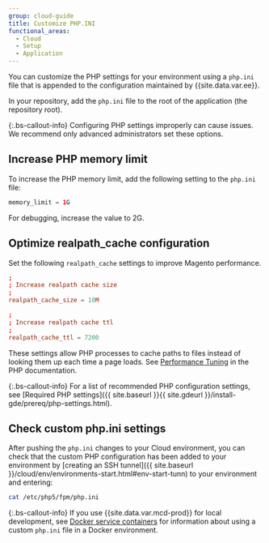 ```yaml
---
group: cloud-guide
title: Customize PHP.INI
functional_areas:
  - Cloud
  - Setup
  - Application
---
```


You can customize the PHP settings for your environment using a `php.ini` file that is appended to the configuration maintained by {{site.data.var.ee}}.

In your repository, add the `php.ini` file to the root of the application (the repository root).

{:.bs-callout-info}
Configuring PHP settings improperly can cause issues. We recommend only advanced administrators set these options.

## Increase PHP memory limit

To increase the PHP memory limit, add the following setting to the `php.ini` file:

```php
memory_limit = 1G
```

For debugging, increase the value to 2G.

## Optimize realpath_cache configuration

Set the following `realpath_cache` settings to improve Magento performance.

```conf
;
; Increase realpath cache size
;
realpath_cache_size = 10M

;
; Increase realpath cache ttl
;
realpath_cache_ttl = 7200
```

These settings allow PHP processes to cache paths to files instead of looking them up each time a page loads. See [Performance Tuning](https://www.php.net/manual/en/ini.core.php) in the PHP documentation.

{:.bs-callout-info}
For a list of recommended PHP configuration settings, see [Required PHP settings]({{ site.baseurl }}{{ site.gdeurl }}/install-gde/prereq/php-settings.html).

## Check custom php.ini settings

After pushing the `php.ini` changes to your Cloud environment, you can check that the custom PHP configuration has been added to your environment by [creating an SSH tunnel]({{ site.baseurl }}/cloud/env/environments-start.html#env-start-tunn) to your environment and entering:

```bash
cat /etc/php5/fpm/php.ini
```

{:.bs-callout-info}
If you use {{site.data.var.mcd-prod}} for local development, see [Docker service containers]({{site.baseurl}}/cloud/docker/docker-containers-service.html#fpm-container) for information about using a custom `php.ini` file in a Docker environment.
